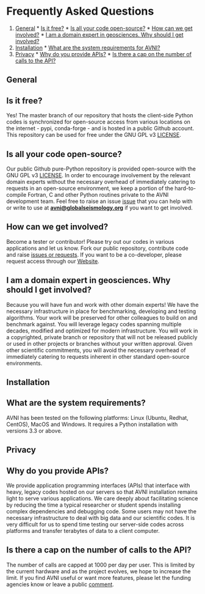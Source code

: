 Frequently Asked Questions
==========================

  1. [General](#general)
    * [Is it free?](#is-it-free)
    * [Is all your code open-source?](#is-all-your-code-open-source)
    * [How can we get involved?](#how-can-we-get-involved)
    * [I am a domain expert in geosciences. Why should I get involved?](#i-am-a-domain-expert-in-geosciences-why-should-i-get-involved)
  2. [Installation](#installation)
    * [What are the system requirements for AVNI?](#what-are-the-system-requirements-for-avni)
  3. [Privacy](#privacy)
    * [Why do you provide APIs?](#why_do_you_provide_apis)
    * [Is there a cap on the number of calls to the API?](#is-there-a-cap-on-the-number-of-calls-to-the-api)

General
-------

Is it free?
-----------

Yes! The master branch of our repository that hosts the client-side Python codes is synchronized for open-source access from various locations on the internet - pypi, conda-forge - and is hosted in a public Github account. This repository can be used for free under the GNU GPL v3 [LICENSE](../LICENSE).

Is all your code open-source?
----------------------------

Our public Github pure-Python repository is provided open-source with the GNU GPL v3 [LICENSE](../LICENSE). In order to encourage involvement by the relevant domain experts without the necessary overhead of immediately catering to requests in an open-source environment, we keep a portion of the hard-to-compile Fortran, C and other Python routines private to the AVNI development team. Feel free to raise an issue [issue](https://github.com/geodynamics/avni/issues) that you can help with or write to use at **avni@globalseismology.org** if you want to get involved.

How can we get involved?
------------------------

Become a tester or contributor! Please try out our codes in various applications and let us know. Fork our public repository, contribute code and raise [issues or requests](https://github.com/geodynamics/avni/issues). If you want to be a co-developer, please request access through our [Website](http://avni.globalseismology.org).

I am a domain expert in geosciences. Why should I get involved?
---------------------------------------------------------------

Because you will have fun and work with other domain experts! We have the necessary infrastructure in place for benchmarking, developing and testing algorithms. Your work will be preserved for other colleagues to build on and benchmark against. You will leverage legacy codes spanning multiple decades, modified and optimized for modern infrastructure. You will work in a copyrighted, private branch or repository that will not be released publicly or used in other projects or branches without your written approval. Given other scientific commitments, you will avoid the necessary overhead of immediately catering to requests inherent in other standard open-source environments.

Installation
------------

What are the system requirements?
--------------------------------

AVNI has been tested on the following platforms: Linux (Ubuntu, Redhat, CentOS), MacOS and Windows. It requires a Python installation with versions 3.3 or above.

Privacy
-------

Why do you provide APIs?
------------------------

We provide application programming interfaces (APIs) that interface with heavy, legacy codes hosted on our servers so that AVNI installation remains light to serve various applications. We care deeply about facilitating science by reducing the time a typical researcher or student spends installing complex dependencies and debugging code. Some users may not have the necessary infrastructure to deal with big data and our scientific codes. It is very difficult for us to spend time testing our server-side codes across platforms and transfer terabytes of data to a client computer.

Is there a cap on the number of calls to the API?
-------------------------------------------------

The number of calls are capped at 1000 per day per user. This is limited by the current hardware and as the project evolves, we hope to increase the limit. If you find AVNI useful or want more features, please let the funding agencies know or leave a public [comment](https://github.com/geodynamics/avni/issues).
